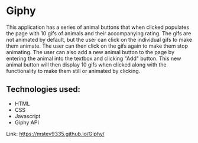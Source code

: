 # Giphy
This application has a series of animal buttons that when clicked populates the page with 10 gifs of animals
and their accompanying rating.  The gifs are not animated by default, but the user can click on the individual
gifs to make them animate.  The user can then click on the gifs again to make them stop animating.  The user can
also add a new animal button to the page by entering the animal into the textbox and clicking "Add" button.  This
new animal button will then display 10 gifs when clicked along with the functionality to make them still or animated
by clicking.

## Technologies used:
* HTML
* CSS
* Javascript
* Giphy API

Link: https://mstev9335.github.io/Giphy/

